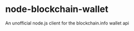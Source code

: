 node-blockchain-wallet
======================

An unofficial node.js client for the blockchain.info wallet api
